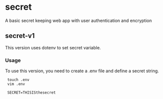 # secret
A basic secret keeping web app with user authentication and encryption

## secret-v1
This version uses dotenv to set secret variable. 

### Usage
To use this version, you need to create a .env file and define a secret string.

     touch .env
     vim .env
     
     SECRET=THISISthesecret
